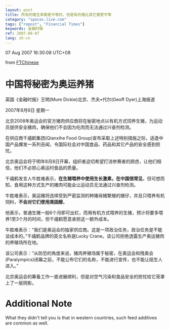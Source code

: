 ```yaml
---
layout: post
title: 所有的猪生来都是平等的，但是有的猪比其它猪更平等
category: "spaces.live.com"
tags: ["repost", "Financial Times"]
keywords: 金融时报
ref: 2007-08-07
lang: zh-cn
---
```


07 Aug 2007 16:30:08 UTC+08

from [FTChinese](http://www.ftchinese.com/sc/story.jsp?id=001013239)

# 中国将秘密为奥运养猪

英国《金融时报》王明(Mure Dickie)北京、杰夫•代尔(Geoff Dyer)上海报道

2007年8月6日 星期一

北京2008年奥运会的官方猪肉供应商将在秘密地点以有机方式饲养生猪，为运动员提供安全猪肉，确保他们不会因为吃肉而无法通过兴奋剂检测。

在供应商千禧鹤集团(Qianxihe Food Group)宣布采取上述特别措施之际，适逢中国产品爆发一系列丑闻，令国际社会对中国食品、药品和其它产品的安全感到担忧。

北京奥运会将于明年8月8日开幕，组织者迫切希望打消参赛者的顾虑，让他们相信，他们不必担心奥运村食品的质量。

千禧鹤发言人牛胜难表示，**在生猪喂养中使用生长激素，在中国很常见**，但可想而知，食用这种方式生产的猪肉可能会让运动员无法通过兴奋剂检测。

牛胜难表示，奥运猪将选择受到严密监测的种猪母猪繁殖的猪仔，并且只喂养有机饲料，**不会对它们使用类固醇**。

他表示，普通生猪一般6个月即可出栏，而用有机方式喂养的生猪，预计将要多喂养1至3个月的时间，但千禧鹤愿意承担这一额外成本。

牛胜难表示：“我们是奥运会的独家供应商。这是一项政治任务，政治任务是不能谈成本的。”千禧鹤品牌的英文名称是Lucky Crane。该公司拒绝透露生产奥运猪肉的养殖场所在地。

该公司表示：“从防恐的角度来说，猪肉养殖场属于秘密，在奥运会和残奥会(Paralympics)闭幕之前，不能公布它们的名称，不能进行宣传，也不能让陌生人进入。”

北京奥运会的筹备工作一直进展顺利，但是对空气污染和食品安全的担忧给它笼罩上了一层阴影。

# Additional Note
What they didn't tell you is that in western countries, such feed additives are common as well.

